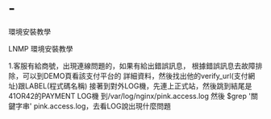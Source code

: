# -
環境安裝教學

LNMP 環境安裝教學


1.客服有給商號，出現連線問題的，如果有給出錯誤訊息，
  根據錯誤訊息去故障排除，可以到DEMO頁看該支付平台的
  詳細資料，然後找出他的verify_url(支付網址)跟LABEL(程式碼名稱)
  接著到對外LOG機，先連上正式站，然後跳到結尾是41OR42的PAYMENT LOG機
  到/var/log/nginx/pink.access.log
  然後 $grep '關鍵字串' pink.access.log，去看LOG說出現什麼問題

